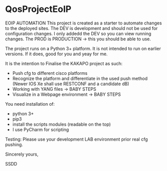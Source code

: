 # QosProjectEoIP
EOIP AUTOMATION 
This project is created as a starter to automate changes to the deployed sites. 
The DEV is development and should not be used for configuration changes. I only addedd the DEV so you can view running changes.
The PROD is PRODUCTION -> this you should be able to use.

The project runs on a Python 3+ platform. It is not intended to run on earlier versions. If it does, good for you and yeay for me.


It is the intention to Finalise the KAKAPO project as such:
- Push cfg to different cisco platforms
- Recognize the platform and differentiate in the used push method (Newer IOS Xe shall use RESTCONF and a candidate dB)
- Working with YANG files -> BABY STEPS
- Visualize in a Webpage environment -> BABY STEPS


You need installation of:
- python 3+
- pip3
- install the scripts modules (readable on the top)
- I use PyCharm for scripting

Testing:
Please use your development LAB environment prior real cfg pushing.

Sincerely yours, 

SSDD
